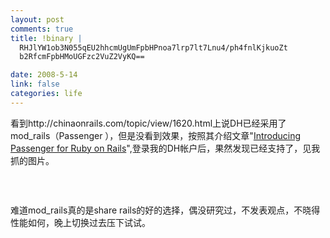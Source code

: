 ```yaml
--- 
layout: post
comments: true
title: !binary |
  RHJlYW1ob3N055qEU2hhcmUgUmFpbHPnoa7lrp7lt7Lnu4/ph4fnlKjkuoZt
  b2RfcmFpbHMoUGFzc2VuZ2VyKQ==

date: 2008-5-14
link: false
categories: life
---
```

<p>看到http://chinaonrails.com/topic/view/1620.html上说DH已经采用了mod_rails（Passenger ），但是没看到效果，按照其介绍文章&quot;<a href="http://blog.dreamhost.com/2008/05/13/passenger-for-ruby-on-rails/">Introducing Passenger for Ruby on Rails</a>&quot;,登录我的DH帐户后，果然发现已经支持了，见我抓的图片。</p>
<p>&nbsp;</p>
<p><img src="http://lh6.ggpht.com/iceskysl/SCq9iEMrmQI/AAAAAAAACGU/yRK6ITLGlr0/s400/moda-rails.png" alt="" /></p>
<p>难道mod_rails真的是share rails的好的选择，偶没研究过，不发表观点，不晓得性能如何，晚上切换过去压下试试。</p>
